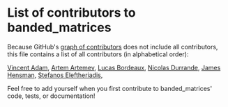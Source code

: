 # List of contributors to banded_matrices

Because GitHub's [graph of contributors](http://github.com/secondmind-labs/markovflow/graphs/contributors) does not include all contributors, this file contains a list of all contributors (in alphabetical order):

[Vincent Adam](https://vincentadam87.github.io/), 
[Artem Artemev](https://github.com/awav/), 
[Lucas Bordeaux](https://www.linkedin.com/in/lucas-bordeaux-7704b42/),
[Nicolas Durrande](https://sites.google.com/site/nicolasdurrandehomepage/),
[James Hensman](https://jameshensman.github.io/), 
[Stefanos Eleftheriadis](https://stefanosele.github.io/),


Feel free to add yourself when you first contribute to banded_matrices' code, tests, or documentation!